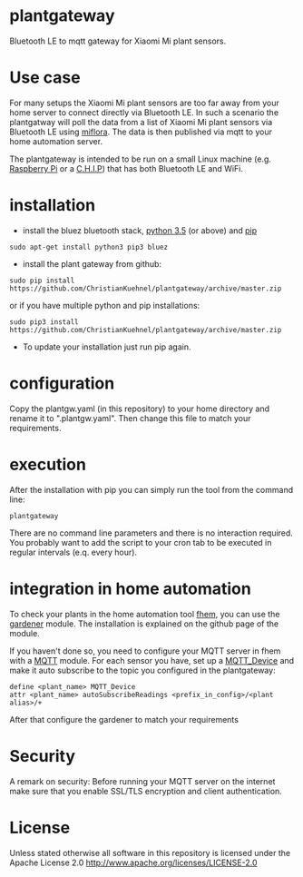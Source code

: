 # plantgateway
Bluetooth LE to mqtt gateway for Xiaomi Mi plant sensors.

# Use case
For many setups the Xiaomi Mi plant sensors are too far away from your 
home server to connect directly via Bluetooth LE. 
In such a scenario the plantgatway will poll the data from a list of 
Xiaomi Mi plant sensors via Bluetooth LE using 
[miflora](https://github.com/open-homeautomation/miflora).
The data is then published via mqtt to your home automation server.

The plantgateway is intended to be run on a small Linux machine (e.g. 
[Raspberry Pi](https://www.raspberrypi.org/)
or a [C.H.I.P](https://getchip.com/)) that has both Bluetooth LE and WiFi.

# installation
* install the bluez bluetooth stack, [python 3.5](https://www.python.org/) (or above) 
and [pip](https://pip.pypa.io/en/stable/installing/)
```
sudo apt-get install python3 pip3 bluez
```
* install the plant gateway from github:
```
sudo pip install https://github.com/ChristianKuehnel/plantgateway/archive/master.zip
```
or if you have multiple python and pip installations:
```
sudo pip3 install https://github.com/ChristianKuehnel/plantgateway/archive/master.zip
```
* To update your installation just run pip again. 

# configuration
Copy the plantgw.yaml (in this repository) to your home directory and 
rename it to ".plantgw.yaml".
Then change this file to match your requirements.

# execution
After the installation with pip you can simply run the tool from the command line:
```
plantgateway
```
There are no command line parameters and there is no interaction required.
You probably want to add the script to your cron tab to be executed 
in regular intervals (e.q. every hour).

# integration in home automation
To check your plants in the home automation tool [fhem](http://fhem.de/), 
you can use the 
[gardener](https://github.com/ChristianKuehnel/fhem-gardener) module. 
The installation is explained on the github page of the module.

If you haven't done so, you need to configure your MQTT server in fhem with 
a [MQTT](http://fhem.de/commandref.html#MQTT) module.
For each sensor you have, set up a [MQTT_Device](http://fhem.de/commandref.html#MQTT_DEVICE) 
and make it auto subscribe to the topic 
you configured in the plantgateway:
```
define <plant_name> MQTT_Device
attr <plant_name> autoSubscribeReadings <prefix_in_config>/<plant alias>/+
```

After that configure the gardener to match your requirements

# Security
A remark on security:
Before running your MQTT server on the internet make sure that you enable
SSL/TLS encryption and client authentication.

# License
Unless stated otherwise all software in this repository is licensed under the Apache License 2.0
http://www.apache.org/licenses/LICENSE-2.0